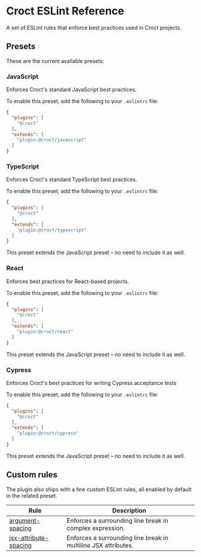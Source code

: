 # Croct ESLint Reference

A set of ESLint rules that enforce best practices used in Croct projects.

## Presets

These are the current available presets:

### JavaScript

Enforces Croct's standard JavaScript best practices.

To enable this preset, add the following to your `.eslintrc` file:

```json
{
  "plugins": [
    "@croct"
  ],
  "extends": [
    "plugin:@croct/javascript"
  ]
}
```

### TypeScript

Enforces Croct's standard TypeScript best practices.

To enable this preset, add the following to your `.eslintrc` file:

```json
{
  "plugins": [
    "@croct"
  ],
  "extends": [
    "plugin:@croct/typescript"
  ]
}
```

This preset extends the JavaScript preset – no need to include it as well.

### React

Enforces best practices for React-based projects.

To enable this preset, add the following to your `.eslintrc` file:

```json
{
  "plugins": [
    "@croct"
  ],
  "extends": [
    "plugin:@croct/react"
  ]
}
```

This preset extends the JavaScript preset – no need to include it as well.

### Cypress

Enforces Croct's best practices for writing Cypress acceptance tests

To enable this preset, add the following to your `.eslintrc` file:

```json
{
  "plugins": [
    "@croct"
  ],
  "extends": [
    "plugin:@croct/cypress"
  ]
}
```

This preset extends the JavaScript preset – no need to include it as well.

## Custom rules

The plugin also ships with a few custom ESLint rules, all enabled by default in the related preset.

| Rule                                                    | Description                                                    |
|---------------------------------------------------------|----------------------------------------------------------------|
| [argument-spacing](rules/argument-spacing.md)           | Enforces a surrounding line break in complex expression.       |
| [jsx-attribute-spacing](rules/jsx-attribute-spacing.md) | Enforces a surrounding line break in multiline JSX attributes. |
